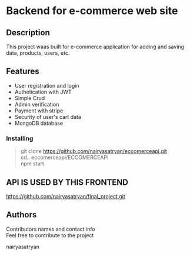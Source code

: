 # Backend for e-commerce web site

## Description

This project waas built for e-commerce application for adding and saving data, products, users, etc.



## Features

- User registration and login
- Authetication with JWT
- Simple Crud
- Admin verification
- Payment with stripe
- Security of user's cart data
- MongoDB database

### Installing

>git clone https://github.com/nairyasatryan/eccomerceapi.git    
>cd.. eccomerceapi/ECCOMERCEAPI    
>npm start


## API IS USED BY THIS FRONTEND
 https://github.com/nairyasatryan/final_project.git

## Authors

Contributors names and contact info  
Feel free to contribute to the project


nairyasatryan



